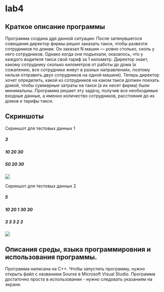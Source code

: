 # lab4

## Краткое описание программы
Программа создана ддя данной ситуации: После затянувшегося совещания директор фирмы решил заказать такси, чтобы развезти сотрудников по домам. Он заказал N машин — ровно столько, сколь у него сотрудников. Однако когда они подъехали, оказалось, что у каждого водителя такси свой тариф за 1 километр. Директор знает, какому сотруднику сколько километров от работы до дома (к сожалению, все сотрудники живут в разных направлениях, поэтому нельзя отправить двух сотрудников на одной машине). Теперь директор хочет определить, какой из сотрудников на каком такси должен поехать домой, чтобы суммарные затраты на такси (а их несет фирма) были минимальны.
Программа решает эту задачу, получив все необходимые входные данные, а именно количество сотрудников, расстояния до их домов и тарифы такси.

## Скриншоты
Скриншот для тестовых данных 1 
##### 3
##### 10 20 30
##### 50 20 30
![](https://sun9-16.userapi.com/impg/xZHuVrx0NWHcC9uZ0WFqKGHSAlbZuG6N_UtKhg/ZJtU5zOcn2M.jpg?size=1206x234&quality=96&sign=5875f4a45dfb4b1fd3f32d46f077ceea&type=album)

Скриншот для тестовых данных 2
##### 5
##### 10 20 1 30 30
##### 3 3 3 2 3
![](https://sun9-21.userapi.com/impg/XGstJUZladnuxvGaxqEi26HIFJjq_WLcMbqmaw/gdwYS0Mz_lo.jpg?size=1204x250&quality=96&sign=39fcfc06ad38b5ea06e6af3bc625164f&type=album)

## Описания среды, языка программировния и использования программы.
Программа написана на С++. Чтобы запустить программу, нужно открыть файл с названием Sourse в Microsoft Visual Studio. Программа достаточно проста в использовании - нужно следовать указаниям на экране.

